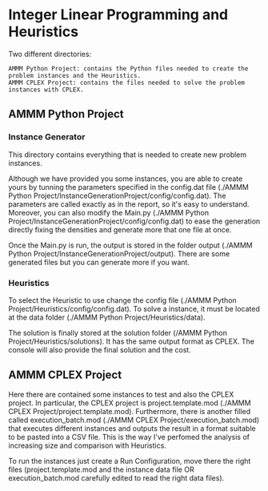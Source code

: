 # Integer Linear Programming and Heuristics

Two different directories:

    AMMM Python Project: contains the Python files needed to create the problem instances and the Heuristics.
    AMMM CPLEX Project: contains the files needed to solve the problem instances with CPLEX.

## AMMM Python Project

### Instance Generator

This directory contains everything that is needed to create new problem instances.

Although we have provided you some instances, you are able to create yours by tunning the parameters specified in the config.dat file (./AMMM Python Project/InstanceGenerationProject/config/config.dat).
The parameters are called exactly as in the report, so it's easy to understand. Moreover, you can also modify the Main.py (./AMMM Python Project/InstanceGenerationProject/config/config.dat) to ease the generation directly fixing the densities and generate more that one file at once.

Once the Main.py is run, the output is stored in the folder output (./AMMM Python Project/InstanceGenerationProject/output). There are some generated files but you can generate more if you want.

### Heuristics

To select the Heuristic to use change the config file (./AMMM Python Project/Heuristics/config/config.dat). To solve a instance, it must be located at the data folder (./AMMM Python Project/Heuristics/data).

The solution is finally stored at the solution folder (/AMMM Python Project/Heuristics/solutions). It has the same output format as CPLEX. The console will also provide the final solution and the cost.

## AMMM CPLEX Project

Here there are contained some instances to test and also the CPLEX project. In particular, the CPLEX project is project.template.mod (./AMMM CPLEX Project/project.template.mod). Furthermore, there is another filled called execution_batch.mod (./AMMM CPLEX Project/execution_batch.mod) that executes different instances and outputs the result in a format suitable to be pasted into a CSV file. This is the way I've perfomed the analysis of increasing size and comparison with Heuristics.

To run the instances just create a Run Configuration, move there the right files (project.template.mod and the instance data file OR execution_batch.mod carefully edited to read the right data files).
